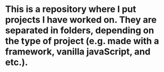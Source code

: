 # This is a repository where I put projects I have worked on. They are separated in folders, depending on the type of project (e.g. made with a framework, vanilla javaScript, and etc.).
